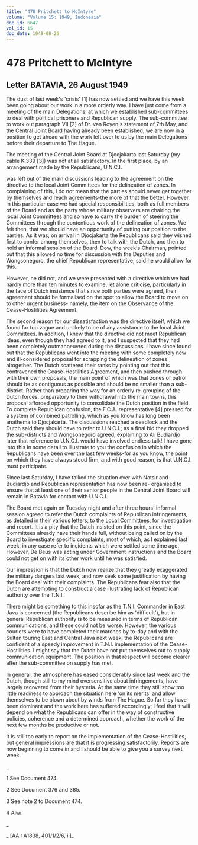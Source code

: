 ```yaml
---
title: "478 Pritchett to McIntyre"
volume: "Volume 15: 1949, Indonesia"
doc_id: 6647
vol_id: 15
doc_date: 1949-08-26
---
```


# 478 Pritchett to McIntyre

## Letter BATAVIA, 26 August 1949

The dust of last week's 'crisis' [1] has now settled and we have this week been going about our work in a more orderly way. I have just come from a meeting of the main Delegations, at which we established sub-committees to deal with political prisoners and Republican supply. The sub-committee to work out paragraph VII [2] of Dr. van Royen's statement of 7th May, and the Central Joint Board having already been established, we are now in a position to get ahead with the work left over to us by the main Delegations before their departure to The Hague.

The meeting of the Central Joint Board at Djocjakarta last Saturday (my cable K.339 [3]) was not at all satisfactory. In the first place, by an arrangement made by the Republicans, U.N.C.I.

was left out of the main discussions leading to the agreement on the directive to the local Joint Committees for the delineation of zones. In complaining of this, I do not mean that the parties should never get together by themselves and reach agreements-the more of that the better. However, in this particular case we had special responsibilities, both as full members of the Board and as the party whose military observers are chairing the local Joint Committees and so have to carry the burden of steering the Committees through the contentious work of the delineation of zones. We felt then, that we should have an opportunity of putting our position to the parties. As it was, on arrival in Djocjakarta the Republicans said they wished first to confer among themselves, then to talk with the Dutch, and then to hold an informal session of the Board. Dow, the week's Chairman, pointed out that this allowed no time for discussion with the Deputies and Wongsonegoro, the chief Republican representative, said he would allow for this.

However, he did not, and we were presented with a directive which we had hardly more than ten minutes to examine, let alone criticise, particularly in the face of Dutch insistence that since both parties were agreed, their agreement should be formalised on the spot to allow the Board to move on to other urgent business- namely, the item on the Observance of the Cease-Hostilities Agreement.

The second reason for our dissatisfaction was the directive itself, which we found far too vague and unlikely to be of any assistance to the local Joint Committees. In addition, I knew that the directive did not meet Republican ideas, even though they had agreed to it, and I suspected that they had been completely outmanoeuvred during the discussions. I have since found out that the Republicans went into the meeting with some completely new and ill-considered proposal for scrapping the delineation of zones altogether. The Dutch scattered their ranks by pointing out that this contravened the Cease-Hostilities Agreement, and then pushed through with their own proposals, the main point of which was that zones of patrol should be as contiguous as possible and should be no smaller than a sub-district. Rather than preparing the way for an orderly re-grouping of the Dutch forces, preparatory to their withdrawal into the main towns, this proposal afforded opportunity to consolidate the Dutch position in the field. To complete Republican confusion, the F.C.A. representative [4] pressed for a system of combined patrolling, which as you know has long been anathema to Djocjakarta. The discussions reached a deadlock and the Dutch said they should have to refer to U.N.C.I.; as a final bid they dropped the sub-districts and Wongsonegoro agreed, explaining to Ali Budiardjo later that reference to U.N.C.I. would have involved endless talk! I have gone into this in some detail to illustrate to you the confusion in which the Republicans have been over the last few weeks-for as you know, the point on which they have always stood firm, and with good reason, is that U.N.C.I. must participate.

Since last Saturday, I have talked the situation over with Natsir and Budiardjo and Republican representation has now been re- organised to ensure that at least one of their senior people in the Central Joint Board will remain in Batavia for contact with U.N.C.I.

The Board met again on Tuesday night and after three hours' informal session agreed to refer the Dutch complaints of Republican infringements, as detailed in their various letters, to the Local Committees, for investigation and report. It is a pity that the Dutch insisted on this point, since the Committees already have their hands full, without being called on by the Board to investigate specific complaints, most of which, as I explained last week, in any case refer to incidents which were settled some time ago. However, De Beus was acting under Government instructions and the Board could not get on with its other work until he was satisfied.

Our impression is that the Dutch now realize that they greatly exaggerated the military dangers last week, and now seek some justification by having the Board deal with their complaints. The Republicans fear also that the Dutch are attempting to construct a case illustrating lack of Republican authority over the T.N.I.

There might be something to this insofar as the T.N.I. Commander in East Java is concerned (the Republicans describe him as 'difficult'), but in general Republican authority is to be measured in terms of Republican communications, and these could not be worse. However, the various couriers were to have completed their marches by to-day and with the Sultan touring East and Central Java next week, the Republicans are confident of a speedy improvement in T.N.I. implementation of the Cease-Hostilities. I might say that the Dutch have not put themselves out to supply communication equipment. The position in that respect will become clearer after the sub-committee on supply has met.

In general, the atmosphere has eased considerably since last week and the Dutch, though still to my mind oversensitive about infringements, have largely recovered from their hysteria. At the same time they still show too little readiness to approach the situation here 'on its merits' and allow themselves to be blown about by winds from The Hague. So far they have been dominant and the work here has suffered accordingly; I feel that it will depend on what the Republicans can offer in the way of constructive policies, coherence and a determined approach, whether the work of the next few months be productive or not.

It is still too early to report on the implementation of the Cease-Hostilities, but general impressions are that it is progressing satisfactorily. Reports are now beginning to come in and I should be able to give you a survey next week.

_

1 See Document 474.

2 See Document 376 and 385.

3 See note 2 to Document 474.

4 Alwi.

_

_ [AA : A1838, 401/1/2/6, ii]_
